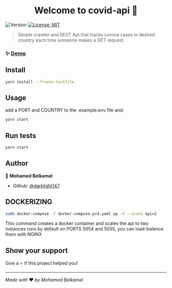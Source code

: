 <h1 align="center">Welcome to covid-api 👋</h1>
<p>
  <img alt="Version" src="https://img.shields.io/badge/version-2.0.0-blue.svg?cacheSeconds=2592000" />
  <a href="https://github.com/darklight147/covid-api/blob/master/LICENSE" target="_blank">
    <img alt="License: MIT" src="https://img.shields.io/badge/License-MIT-yellow.svg" />
  </a>
</p>

> Simple crawler and REST Api that tracks corona cases in desired country each time someone makes a GET request

### ✨ [Demo](https://covid.game-linter.com)

## Install

```sh
yarn install --frozen-lockfile
```

## Usage

add a PORT and COUNTRY to the .example.env file and:
```sh
yarn start
```

## Run tests

```sh
yarn start
```

## Author

👤 **Mohamed Belkamel**

* Github: [@darklight147](https://github.com/darklight147/)

## DOCKERIZING

```sh
sudo docker-compose -f docker-compose.prd.yaml up -d --scale api=2
```

This command creates a docker container and scales the api to two instances runs  by default on PORTS 5054 and 5055, you can load-balance them with NGINX

## Show your support

Give a ⭐️ if this project helped you!

***
_Made with ❤️ by Mohamed Belkamel_
